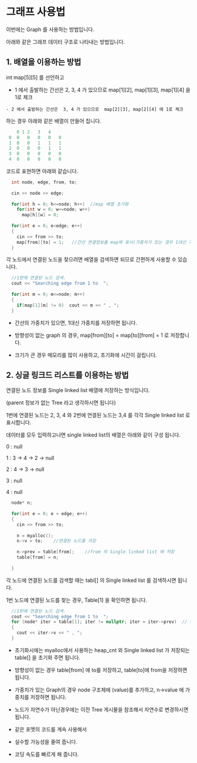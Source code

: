 # 그래프 사용법

이번에는 Graph 를 사용하는 방법입니다.

아래와 같은 그래프 데이터 구조로 나타내는 방법입니다.

## 1. 배열을 이용하는 방법

  int map[5][5] 를 선언하고

   - 1 에서 출발하는 간선은  2, 3, 4 가 있으므로 map[1][2], map[1][3], map[1][4] 을 1로 체크

    - 2 에서 출발하는 간선은  3, 4 가 있으므로  map[2][3], map[2][4] 에 1로 체크

   하는 경우 아래와 같은 배열이 만들어 집니다.

```c
    0 1	2	3	4
 0	0	0	0	0	0
 1	0	0	1	1	1
 2	0	0	0	1	1
 3	0	0	0	0	0
 4	0	0	0	0	0
```

 코드로 표현하면 아래와 같습니다.

```c 
  int node, edge, from, to;
  
  cin >> node >> edge;
  
  for(int h = 0; h<=node; h++)  //map 배열 초기화
    for(int w = 0; w<=node; w++)
      map[h][w] = 0;
 
  for(int e = 0; e<edge; e++)
  {
    cin >> from >> to;
	map[from][to] = 1;   //간선 연결정보를 map에 표시(가중치가 있는 경우 1대신 가중치로)
  }
``` 

각 노드에서 연결된 노드을 찾으려면 배열을 검색하면 되므로 간편하게 사용할 수 있습니다.

```c
  //1번에 연결된 노드 검색.
  cout << "Searching edge from 1 to  ";
 
  for(int m = 0; m<=node; m++)
  {
    if(map[1][m] != 0)  cout << m << " , ";
  }
```

* 간선의 가중치가 있으면, 1대신 가중치를 저장하면 됩니다.

* 방향성이 없는 graph 의 경우, map[from][to] = map[to][from] = 1 로 저장합니다.

* 크기가 큰 경우 메모리를 많이 사용하고, 초기화에 시간이 걸립니다.


## 2.  싱글 링크드 리스트를 이용하는 방법

연결된 노드 정보를 Single linked list 배열에 저장하는 방식입니다.

(parent 정보가 없는 Tree 라고 생각하시면 됩니다)

1번에 연결된 노드는 2, 3, 4 와   2번에 연결된 노드는 3,4  를 각각 Single linked list 로 표시합니다.

데이터를 모두 입력하고나면  single linked list의 배열은 아래와 같이 구성 됩니다.

0 :  null

1 :  3 -> 4 -> 2 -> null

2 :  4 -> 3 -> null

3 :  null

4 :  null
 

```c
  node* n;
 
  for(int e = 0; e < edge; e++)
  {
    cin >> from >> to;
 
    n = myalloc();
    n->v = to;    //연결된 노드를 저장
 
    n->prev = table[from];    //from 의 Single linked list 에 저장
    table[from] = n;
 
  }
``` 

각 노드에 연결된 노드를 검색할 때는  tabl[] 의 Single linked list 를 검색하시면 됩니다.

1번 노드에 연결된 노드를 찾는 경우, Table[1] 을 확인하면 됩니다.

```c
  //1번에 연결된 노드 검색.
  cout << "Searching edge from 1 to  ";
  for (node* iter = table[1]; iter != nullptr; iter = iter->prev)  // table[1] 의 Single linked list 에서 검색
  {
    cout << iter->v << " , ";
  }
``` 

* 초기화시에는 myalloc에서 사용하는 heap_cnt 와 Single linked list 가 저장되는 table[] 을 초기화 주면 됩니다.

* 방향성이 없는 경우 table[from] 에 to를 저장하고, table[to]에 from을 저장하면 됩니다.

* 가중치가 있는  Graph의 경우 node 구조체에 (value)를 추가하고, n->value 에 가중치를 저장하면 됩니다.

* 노드가 자연수가 아닌경우에는 이전 Tree 게시물을 참조해서 자연수로 변경하시면 됩니다.

* 같은 포멧의 코드를 계속 사용해서

* 실수할 가능성을 줄여 줍니다.

* 코딩 속도를 빠르게 해 줍니다.
